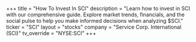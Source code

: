 +++
title = "How To Invest In SCI"
description = "Learn how to invest in SCI with our comprehensive guide. Explore market trends, financials, and the social pulse to help you make informed decisions when analyzing $SCI."
ticker = "SCI"
layout = "stocks"
company = "Service Corp. International (SCI)"
tv_override = "NYSE:SCI"
+++

